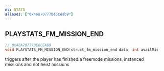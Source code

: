 ```yaml
---
ns: STATS
aliases: ["0x46a70777be6ceab9"]
---
```

## PLAYSTATS_FM_MISSION_END

```c
// 0x46A70777BE6CEAB9
void PLAYSTATS_FM_MISSION_END(struct_fm_mission_end data, int availMis, int availMisDif);
```

triggers after the player has finished a freemode missions, instanced missions and not heist missions

